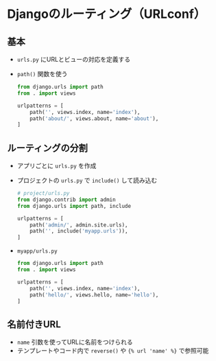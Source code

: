 # Djangoのルーティング（URLconf）

## 基本

- `urls.py` にURLとビューの対応を定義する
- `path()` 関数を使う

    ```python
    from django.urls import path
    from . import views

    urlpatterns = [
        path('', views.index, name='index'),
        path('about/', views.about, name='about'),
    ]
    ```

## ルーティングの分割

- アプリごとに `urls.py` を作成
- プロジェクトの `urls.py` で `include()` して読み込む

    ```python
    # project/urls.py
    from django.contrib import admin
    from django.urls import path, include

    urlpatterns = [
        path('admin/', admin.site.urls),
        path('', include('myapp.urls')),
    ]
    ```

- `myapp/urls.py`  

    ```python
    from django.urls import path
    from . import views

    urlpatterns = [
        path('', views.index, name='index'),
        path('hello/', views.hello, name='hello'),
    ]
    ```

## 名前付きURL

- `name` 引数を使ってURLに名前をつけられる
- テンプレートやコード内で `reverse()` や `{% url 'name' %}` で参照可能
